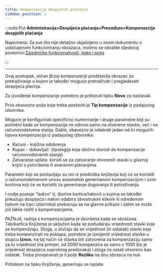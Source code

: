 ```yaml
---
title: Kompenzacija dospjelih plaćanja
sidebar_position: 2
---
```


:::note Put
**Administracija>Dospijeća plaćanja>Procedure>Kompenazcija dospjelih plaćanja**

Napomena:
Za sve što nije detaljno objašnjeno u ovom dokumentu o uobičajenom funkcioniranju obrazaca, molimo se obratite sljedećoj poveznici:[Zajedničke funkcionalnosti, tipke i polja](/docs/guide/common).

:::

---

Ovaj postupak, sličan *Brzoj kompenzaciji* predstavlja obrazac za pretraživanje u kojem je također moguće pretraživati i pregledavati dospijeća plaćnja.

Za izvođenje kompenzacije potrebno je pritisnuti tipku **Novo** za nastavak.

Prvo obavezno polje koje treba postaviti je **Tip kompenzacije** iz padajućeg izbornika.

Moguće je konfigurirati specifično numeriranje i druge parametre koji su potrebni kada se kompenzacija ne odnosi samo na otvorene stavke, već i na računovodstvena stanja. 
Dakle, obavezno je odabrati jedan od tri mogućih tipova kompenzacija iz padajućeg izbornika:
- Računi - knjižna odobrenja  
- Kupac - dobavljač: (tipologija koja obično dovodi do kompenzacije računovodstvenih stanja)  
- Zatvaranje uplata: koristi se za zatvaranje otvorenih stavki u glavnoj knjizi s potvrdama ili avansnim plaćanjima.


Parametri koji se postavljaju su oni iz predloška knjiženja koji će se koristiti u računovodstvenom unosu automatski generiranom kompenzacijom i svim kontima koji će se koristiti za generiranje dugovanja ili potraživanja.

I ovdje postoje "ladice" tj. (bočne kartice/tabovi) u kojima se također prikazuju dospijeća i nakon odabira (dvostrukim klikom ili određenom tipkom na traci izbornika) prebacuju se na glavne prikaze i zatim se može još lakše raditi s kompenzacijama.

PAŽNJA, radnja s kompenzacijama je dovršena kada se obračuna. Tab/kartica Knjiženje je uključen kada se podudaraju vrijednosti stavki koje se kompenziraju. Stoga, u slučaju da se vrijednost (ili ostatak) stavki koje treba kompenzirati ne poklapa, potrebno je izmijeniti vrijednost stavke u stupcu **Iznos**, na taj način će stavka biti zatvorena za kompenzaciju samo za tu vrijednost (na primjer, od 2000 kompenzira se samo s 1000 što je vrijednost dospijeća suprotnog predznaka) i stoga će ostati otvoreno kao ostatak. Treba provjeravati je li polje **Razlika** na dnu obrasca na nuli.

Pritiskom na tipku Knjiženje, generiraju se isplate.